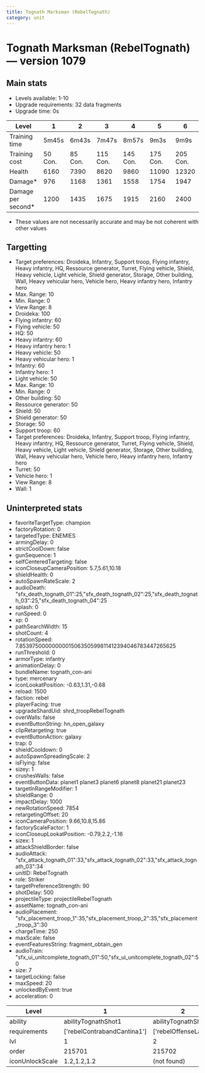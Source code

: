 ```yaml
---
title: Tognath Marksman (RebelTognath)
category: unit
---
```


# Tognath Marksman (RebelTognath) — version 1079

## Main stats

  * Levels available: 1-10
  * Upgrade requirements: 32 data fragments
  * Upgrade time: 0s

|Level             |1      |2      |3       |4       |5       |6       |7       |8       |9       |10      |
|------------------|-------|-------|--------|--------|--------|--------|--------|--------|--------|--------|
|Training time     |5m45s  |6m43s  |7m47s   |8m57s   |9m3s    |9m9s    |9m15s   |9m21s   |9m27s   |9m33s   |
|Training cost     |50 Con.|85 Con.|115 Con.|145 Con.|175 Con.|205 Con.|235 Con.|265 Con.|295 Con.|325 Con.|
|Health            |6160   |7390   |8620    |9860    |11090   |12320   |13550   |14780   |16020   |18480   |
|Damage*           |976    |1168   |1361    |1558    |1754    |1947    |2144    |2336    |2529    |2918    |
|Damage per second*|1200   |1435   |1675    |1915    |2160    |2400    |2640    |2875    |3115    |3590    |

* These values are not necessarily accurate and may be not coherent with other values

## Targetting

  * Target preferences: Droideka, Infantry, Support troop, Flying infantry, Heavy infantry, HQ, Ressource generator, Turret, Flying vehicle, Shield, Heavy vehicle, Light vehicle, Shield generator, Storage, Other building, Wall, Heavy vehicular hero, Vehicle hero, Heavy infantry hero, Infantry hero
  * Max. Range: 10
  * Min. Range: 0
  * View Range: 8
  * Droideka: 100
  * Flying infantry: 60
  * Flying vehicle: 50
  * HQ: 50
  * Heavy infantry: 60
  * Heavy infantry hero: 1
  * Heavy vehicle: 50
  * Heavy vehicular hero: 1
  * Infantry: 60
  * Infantry hero: 1
  * Light vehicle: 50
  * Max. Range: 10
  * Min. Range: 0
  * Other building: 50
  * Ressource generator: 50
  * Shield: 50
  * Shield generator: 50
  * Storage: 50
  * Support troop: 60
  * Target preferences: Droideka, Infantry, Support troop, Flying infantry, Heavy infantry, HQ, Ressource generator, Turret, Flying vehicle, Shield, Heavy vehicle, Light vehicle, Shield generator, Storage, Other building, Wall, Heavy vehicular hero, Vehicle hero, Heavy infantry hero, Infantry hero
  * Turret: 50
  * Vehicle hero: 1
  * View Range: 8
  * Wall: 1

## Uninterpreted stats

  * favoriteTargetType: champion
  * factoryRotation: 0
  * targetedType: ENEMIES
  * armingDelay: 0
  * strictCoolDown: false
  * gunSequence: 1
  * selfCenteredTargeting: false
  * iconCloseupCameraPosition: 5.7,5.61,10.18
  * shieldHealth: 0
  * autoSpawnRateScale: 2
  * audioDeath: "sfx_death_tognath_01":25,"sfx_death_tognath_02":25,"sfx_death_tognath_03":25,"sfx_death_tognath_04":25
  * splash: 0
  * runSpeed: 0
  * xp: 0
  * pathSearchWidth: 15
  * shotCount: 4
  * rotationSpeed: 7.8539750000000001506350599811412394046783447265625
  * runThreshold: 0
  * armorType: infantry
  * animationDelay: 0
  * bundleName: tognath_con-ani
  * type: mercenary
  * iconLookatPosition: -0.63,1.31,-0.68
  * reload: 1500
  * faction: rebel
  * playerFacing: true
  * upgradeShardUid: shrd_troopRebelTognath
  * overWalls: false
  * eventButtonString: hn_open_galaxy
  * clipRetargeting: true
  * eventButtonAction: galaxy
  * trap: 0
  * shieldCooldown: 0
  * autoSpawnSpreadingScale: 2
  * isFlying: false
  * sizey: 1
  * crushesWalls: false
  * eventButtonData: planet1 planet3 planet6 planet8 planet21 planet23
  * targetInRangeModifier: 1
  * shieldRange: 0
  * impactDelay: 1000
  * newRotationSpeed: 7854
  * retargetingOffset: 20
  * iconCameraPosition: 9.66,10.8,15.86
  * factoryScaleFactor: 1
  * iconCloseupLookatPosition: -0.79,2.2,-1.16
  * sizex: 1
  * attackShieldBorder: false
  * audioAttack: "sfx_attack_tognath_01":33,"sfx_attack_tognath_02":33,"sfx_attack_tognath_03":34
  * unitID: RebelTognath
  * role: Striker
  * targetPreferenceStrength: 90
  * shotDelay: 500
  * projectileType: projectileRebelTognath
  * assetName: tognath_con-ani
  * audioPlacement: "sfx_placement_troop_1":35,"sfx_placement_troop_2":35,"sfx_placement_troop_3":30
  * chargeTime: 250
  * maxScale: false
  * eventFeaturesString: fragment_obtain_gen
  * audioTrain: "sfx_ui_unitcomplete_tognath_01":50,"sfx_ui_unitcomplete_tognath_02":50
  * size: 7
  * targetLocking: false
  * maxSpeed: 20
  * unlockedByEvent: true
  * acceleration: 0

|Level          |1                          |2                   |3                   |4                   |5                   |6                   |7                   |8                   |9                   |10                   |
|---------------|---------------------------|--------------------|--------------------|--------------------|--------------------|--------------------|--------------------|--------------------|--------------------|---------------------|
|ability        |abilityTognathShot1        |abilityTognathShot2 |abilityTognathShot3 |abilityTognathShot4 |abilityTognathShot5 |abilityTognathShot6 |abilityTognathShot7 |abilityTognathShot8 |abilityTognathShot9 |abilityTognathShot10 |
|requirements   |['rebelContrabandCantina1']|['rebelOffenseLab2']|['rebelOffenseLab3']|['rebelOffenseLab4']|['rebelOffenseLab5']|['rebelOffenseLab6']|['rebelOffenseLab7']|['rebelOffenseLab8']|['rebelOffenseLab9']|['rebelOffenseLab10']|
|lvl            |1                          |2                   |3                   |4                   |5                   |6                   |7                   |8                   |9                   |10                   |
|order          |215701                     |215702              |215703              |215704              |215705              |215706              |215707              |215708              |215709              |215710               |
|iconUnlockScale|1.2,1.2,1.2                |(not found)         |(not found)         |(not found)         |(not found)         |(not found)         |(not found)         |(not found)         |(not found)         |(not found)          |

